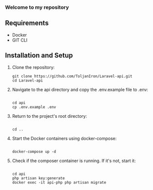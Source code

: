 ### Welcome to my repository

## Requirements
- Docker
- GIT CLI

## Installation and Setup

1. Clone the repository:

   ```shell 
   git clone https://github.com/ToljanIron/Laravel-api.git
   cd Laravel-api
   
2. Navigate to the api directory and copy the .env.example file to .env:
   ```shell
   
   cd api
   cp .env.example .env
   
3. Return to the project's root directory:
   ```shell
   
   cd ..
   
4. Start the Docker containers using docker-compose:
   ```shell
   
   docker-compose up -d
   
5. Check if the composer container is running. If it's not, start it:
    ```shell
    
    cd api
    php artisan key:generate
    docker exec -it api-php php artisan migrate
